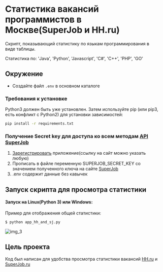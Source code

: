 # Статистика вакансий программистов в Москве(SuperJob и HH.ru)
Скрипт, показывающий статистику по языкам программирования в виде таблицы.

Статистика по: 'Java', 'Python', 'Javascript', 'C#', 'C++', 'PHP', 'GO'

## Окружение

- Создайте файл ```.env``` в основном каталоге

### Требования к установке

Python3 должен быть уже установлен. Затем используйте pip (или pip3, есть конфликт с Python2) для установки зависимостей:

```bash
pip install -r requirements.txt
``` 

### Получение Secret key для доступа ко всем методам [API SuperJob](https://api.superjob.ru/)

1. [Зарегистрировать](https://api.superjob.ru/register) приложение(ссылку на сайт можно указать любую)
2. Прописать в файле переменную SUPERJOB_SECRET_KEY со значением полученного ключа на сайте [SuperJob](https://api.superjob.ru/register)
3. .env содержит данные без кавычек

## Запуск скрипта для просмотра статистики

#### Запуск на Linux(Python 3) или Windows:

Пример для отображения общей статистики:

```bash
$ python app_hh_and_sj.py
```

![img_3](https://github.com/Forluc/Stats_hhru_superjob/assets/75582238/a1fd39b9-027b-495f-9c0e-6ecc4876f602)

## Цель проекта
Код был написан для удобства просмотра статистики вакансий [HH.ru](https://hh.ru/) и [SuperJob.ru](https://www.superjob.ru/)
